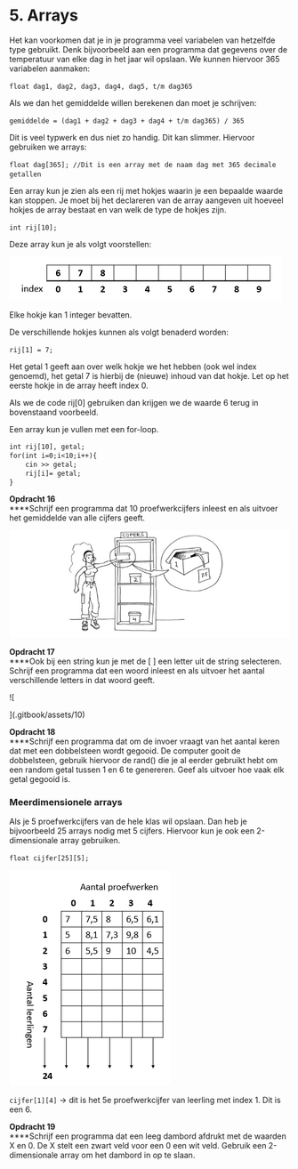 # 5. Arrays

Het kan voorkomen dat je in je programma veel variabelen van hetzelfde type gebruikt. Denk bijvoorbeeld aan een programma dat gegevens over de temperatuur van elke dag in het jaar wil opslaan. We kunnen hiervoor 365 variabelen aanmaken:

`float dag1, dag2, dag3, dag4, dag5, t/m dag365`

Als we dan het gemiddelde willen berekenen dan moet je schrijven:

`gemiddelde = (dag1 + dag2 + dag3 + dag4 + t/m dag365) / 365`

Dit is veel typwerk en dus niet zo handig. Dit kan slimmer. Hiervoor gebruiken we arrays:

`float dag[365]; //Dit is een array met de naam dag met 365 decimale getallen`

Een array kun je zien als een rij met hokjes waarin je een bepaalde waarde kan stoppen. Je moet bij het declareren van de array aangeven uit hoeveel hokjes de array bestaat en van welk de type de hokjes zijn.

`int rij[10];`

Deze array kun je als volgt voorstellen:

![](.gitbook/assets/8)

Elke hokje kan 1 integer bevatten.

De verschillende hokjes kunnen als volgt benaderd worden:&#x20;

`rij[1] = 7;`&#x20;

Het getal 1 geeft aan over welk hokje we het hebben (ook wel index genoemd), het getal 7 is hierbij de (nieuwe) inhoud van dat hokje. Let op het eerste hokje in de array heeft index 0.

Als we de code rij\[0] gebruiken dan krijgen we de waarde 6 terug in bovenstaand voorbeeld.

Een array kun je vullen met een for-loop.

```clike
int rij[10], getal;
for(int i=0;i<10;i++){
    cin >> getal;
    rij[i]= getal;
}
```

**Opdracht 16**\
****Schrijf een programma dat 10 proefwerkcijfers inleest en als uitvoer het gemiddelde van alle cijfers geeft.

![](.gitbook/assets/arrays.png)

**Opdracht 17**\
****Ook bij een string kun je met de \[ ] een letter uit de string selecteren.\
Schrijf een programma dat een woord inleest en als uitvoer het aantal verschillende letters in dat woord geeft.

![

](.gitbook/assets/10)

**Opdracht 18**\
****Schrijf een programma dat om de invoer vraagt van het aantal keren dat met een dobbelsteen wordt gegooid. De computer gooit de dobbelsteen, gebruik hiervoor de rand() die je al eerder gebruikt hebt om een random getal tussen 1 en 6 te genereren. Geef als uitvoer hoe vaak elk getal gegooid is.

### **Meerdimensionele arrays**

Als je 5 proefwerkcijfers van de hele klas wil opslaan. Dan heb je bijvoorbeeld 25 arrays nodig met 5 cijfers. Hiervoor kun je ook een 2-dimensionale array gebruiken.

`float cijfer[25][5];`

![](.gitbook/assets/11)

`cijfer[1][4]` -> dit is het 5e proefwerkcijfer van leerling met index 1. Dit is een 6.

**Opdracht 19**\
****Schrijf een programma dat een leeg dambord afdrukt met de waarden X en 0. De X stelt een zwart veld voor een 0 een wit veld. Gebruik een 2-dimensionale array om het dambord in op te slaan.
